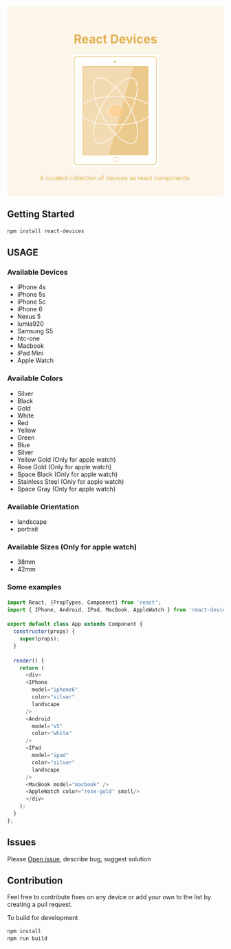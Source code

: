 <div class="logo-img-container" style="width: 100%; text-align: center; background-color: #FCF5EA; color: #E1B251; padding: 20px 0;">
  <h1>React Devices</h1>
  <img src="./assets/logo.png" class="logo-img" style="max-width: 200px;"/>
  <p>A curated collection of devices as react components.</p>
</div>

## Getting Started

```js
npm install react-devices
```

## USAGE

### Available Devices

* iPhone 4s
* iPhone 5s
* iPhone 5c
* iPhone 6
* Nexus 5
* lumia920
* Samsung S5
* htc-one
* Macbook
* iPad Mini
* Apple Watch

### Available Colors

* Silver
* Black
* Gold
* White
* Red
* Yellow
* Green
* Blue
* Silver
* Yellow Gold (Only for apple watch)
* Rose Gold (Only for apple watch)
* Space Black (Only for apple watch)
* Stainless Steel (Only for apple watch)
* Space Gray (Only for apple watch)

### Available Orientation

* landscape
* portrait

### Available Sizes (Only for apple watch)

* 38mm
* 42mm

### Some examples

```js
import React, {PropTypes, Component} from 'react';
import { IPhone, Android, IPad, MacBook, AppleWatch } from 'react-devices';

export default class App extends Component {
  constructor(props) {
    super(props);
  }

  render() {
    return (
      <div>
      <IPhone
        model="iphone6"
        color="silver"
        landscape
      />
      <Android
        model="s5"
        color="white"
      />
      <IPad
        model="ipad"
        color="silver"
        landscape
      />
      <MacBook model="macbook" />
      <AppleWatch color="rose-gold" small/>
      </div>
    );
  }
};
```


## Issues

Please [Open issue](https://github.com/pavkout/react-devices/issues), describe bug, suggest solution

## Contribution

Feel free to contribute fixes on any device or add your own to the list by creating a pull request.

To build for development

```js
npm install
npm run build
```
